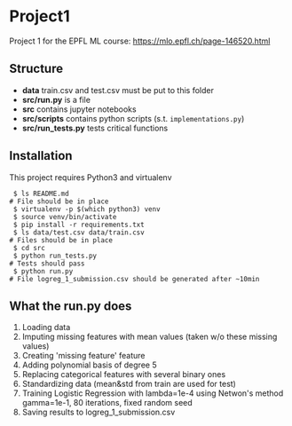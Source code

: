 # Project1
Project 1 for the EPFL ML course: https://mlo.epfl.ch/page-146520.html

## Structure
* **data** train.csv and test.csv must be put to this folder
* **src/run.py** is a file 
* **src** contains jupyter notebooks
* **src/scripts** contains python scripts (s.t. `implementations.py`)
* **src/run_tests.py** tests critical functions

## Installation
This project requires Python3 and virtualenv
```
 $ ls README.md
# File should be in place
 $ virtualenv -p $(which python3) venv
 $ source venv/bin/activate
 $ pip install -r requirements.txt
 $ ls data/test.csv data/train.csv
# Files should be in place
 $ cd src
 $ python run_tests.py
# Tests should pass
 $ python run.py
# File logreg_1_submission.csv should be generated after ~10min
```

## What the run.py does
1. Loading data
2. Imputing missing features with mean values (taken w/o these missing values)
3. Creating 'missing feature' feature
4. Adding polynomial basis of degree 5
4. Replacing categorical features with several binary ones
5. Standardizing data (mean&std from train are used for test)
6. Training Logistic Regression with lambda=1e-4 using Netwon's method gamma=1e-1, 80 iterations, fixed random seed
7. Saving results to logreg_1_submission.csv
